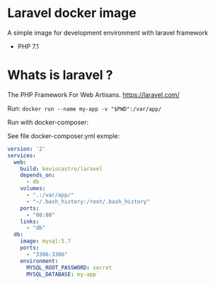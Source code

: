 # Laravel docker image

A simple image for development environment with laravel framework

  - PHP 7.1

# Whats is laravel ?

The PHP Framework For Web Artisans.
https://laravel.com/

Run:
`docker run --name my-app -v "$PWD":/var/app/`

Run with docker-composer:

See file docker-composer.yml exmple:

```yml
version: '2'
services:
  web:
    build: keviocastro/laravel
    depends_on:
      - db
    volumes:
      - ".:/var/app/"
      - "~/.bash_history:/root/.bash_history"
    ports:
      - "80:80"
    links:
      - "db"
  db:
    image: mysql:5.7
    ports:
      - "3306:3306"
    environment:
      MYSQL_ROOT_PASSWORD: secret
      MYSQL_DATABASE: my-app`
```
